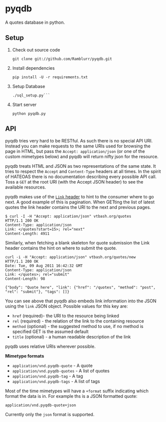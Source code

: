 pyqdb
=====

A quotes database in python.

Setup
-----

1. Check out source code

    ```git clone git://github.com/Ramblurr/pyqdb.git```

2. Install dependencies

    ```pip install -U -r requirements.txt```

3. Setup Database

    ```cd src;
    ./sql_setup.py```

4. Start server

    ```python pyqdb.py```

API
---

pyqdb tries very hard to be RESTful. As such there is no special API URI. Instead you can make requests to the same URIs used for browsing the page in HTML, but pass the `Accept: application/json` (or one of the custom mimetypes below) and pyqdb will return nifty json for the resource. 

pyqdb treats HTML and JSON as two representations of the same state. It tries to respect the `Accept` and `Content-Type` headers at all times. In the spirit of HATEOAS there is no documentation describing every possible API call. Toss a `GET` at the root URI (with the Accept JSON header) to see the available resources. 

pyqdb makes use of the [`Link` header][linkhdr] to hint to the consumer where to go next. A good example of this is pagination. When GETting the list of latest quotes the link header contains the URI to the next and previous pages.

    $ curl -I -H "Accept: application/json" vtbash.org/quotes
    HTTP/1.1 200 OK
    Content-Type: application/json
    Link: </quotes?start=15>; rel="next"
    Content-Length: 4911

Similarly, when fetching a blank skeleton for quote submission the Link header contains the hint on where to submit the quote.

    curl -i -H "Accept: application/json" vtbash.org/quotes/new
    HTTP/1.1 200 OK
    Date: Tue, 09 Aug 2011 16:42:32 GMT
    Content-Type: application/json
    Link: </quotes>; rel="submit"
    Content-Length: 98

    {"body": "Quote here", "link": {"href": "/quotes", "method": "post", "rel": "submit"}, "tags": []}

You can see above that pyqdb also embeds link information into the JSON using the `link` JSON object. Possible values for this key are:

* `href` (required)- the URI to the resource being linked
* `rel` (required) - the relation of the link to the containing resource
* `method` (optional) - the suggested method to use, if no method is specified GET is the assumed default
* `title` (optional) - a human readable description of the link

pyqdb uses relative URIs wherever possible.

**Mimetype formats**

* `application/vnd.pyqdb-quote` - A quote
* `application/vnd.pyqdb-quotes` - A list of quotes
* `application/vnd.pyqdb-tag` - A tag 
* `application/vnd.pyqdb-tags` - A list of tags 

Most of the time mimetypes will have a `+format` suffix indicating which format the data is in. For example ths is a JSON formatted quote:

    application/vnd.pyqdb-quote+json

Currently only the `json` format is supported.

[linkhdr]: http://www.w3.org/Protocols/9707-link-header.html

